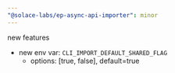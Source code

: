 ```yaml
---
"@solace-labs/ep-async-api-importer": minor
---
```


new features

- new env var: `CLI_IMPORT_DEFAULT_SHARED_FLAG`
  - options: [true, false], default=true
